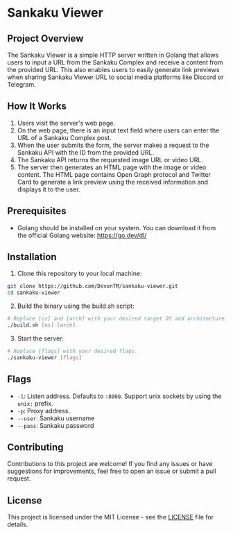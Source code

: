 # Sankaku Viewer

## Project Overview

The Sankaku Viewer is a simple HTTP server written in Golang that allows users to input a URL from the Sankaku Complex and receive a content from the provided URL. This also enables users to easily generate link previews when sharing Sankaku Viewer URL to social media platforms like Discord or Telegram.

## How It Works

1. Users visit the server's web page.
2. On the web page, there is an input text field where users can enter the URL of a Sankaku Complex post.
3. When the user submits the form, the server makes a request to the Sankaku API with the ID from the provided URL.
4. The Sankaku API returns the requested image URL or video URL.
5. The server then generates an HTML page with the image or video content. The HTML page contains Open Graph protocol and Twitter Card to generate a link preview using the received information and displays it to the user.

## Prerequisites

- Golang should be installed on your system. You can download it from the official Golang website: https://go.dev/dl/

## Installation

1. Clone this repository to your local machine:

```bash
git clone https://github.com/DevonTM/sankaku-viewer.git
cd sankaku-viewer
```

2. Build the binary using the build.sh script:

```bash
# Replace [os] and [arch] with your desired target OS and architecture.
./build.sh [os] [arch]
```

3. Start the server:

```bash
# Replace [flags] with your desired flags.
./sankaku-viewer [flags]
```

## Flags

- `-l`: Listen address. Defaults to `:8000`. Support unix sockets by using the `unix:` prefix.
- `-p`: Proxy address.
- `--user`: Sankaku username
- `--pass`: Sankaku password

## Contributing

Contributions to this project are welcome! If you find any issues or have suggestions for improvements, feel free to open an issue or submit a pull request.

## License

This project is licensed under the MIT License - see the [LICENSE](LICENSE) file for details.
